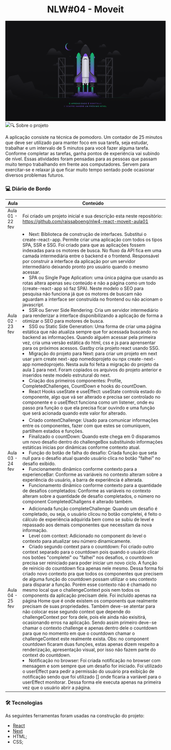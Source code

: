 <h1 align="center">NLW#04 - Moveit</h1> 

<img src=".github/Wallpaper.png">
<img src=".github/moveit.gif>


### :mag: Sobre o projeto

A aplicação consiste na técnica de pomodoro. Um contador de 25 minutos que deve ser utilizado para manter foco em sua tarefa, seja estudar, trabalhar e um intervalo de 5 minutos para você fazer alguma tarefa. Conforme completar as tarefas, ganha pontos de experiência vai subindo de nível. Essas atividades foram pensadas para as pessoas que passam muito tempo trabalhando em frente aos computadores. Servem para exercitar-se e relaxar já que ficar muito tempo sentado pode ocasionar diversos problemas futuros. 


### 💻 Diário de Bordo 
**Aula** | **Conteúdo**
------------ | -------------
Aula 01 - 22 fev | Foi criado um projeto inicial e sua descrição esta neste repositório: https://github.com/raissaboeng/nlw4-react-moveit-aula01
Aula 02 - 23 fev | <li> Next: Biblioteca de construção de interfaces. Substitui o create-react-app. Permite criar uma aplicação com todos os tipos SPA, SSR e SSG. Foi criado para que as aplicações fossem indexadas para os motores de busca. No fluxo da API fica em uma camada intermediária entre o backend e o frontend. Responsável por construir a interface da aplicação por um servidor intermediário deixando pronto pro usuário quando o mesmo acessar. </li> <li>SPA ou Single Page Aplication: uma única página que usando as rotas altera apenas seu conteúdo e não a página como um todo (create-react-app só faz SPA). Neste modelo o SEO para pesquisa não funciona já que os motores de buscam não aguardam a interface ser construída no frontend ou não acionam o javascript. </li> <li>SSR ou Server Side Rendering: Cria um servidor intermediário para renderizar a interface disponibilizando a aplicação de forma a otimizar o SEO para motores de busca.</li> <li>SSG ou Static Side Generation: Uma forma de criar uma página estática que não atualiza sempre que for acessada buscando no backend as informações. Quando alguém acessar pela primeira vez, cria uma versão estática do html, css e js para aprensentar para os próximos acessos. Gastby cria projeto react usando SSG. </li> <li>Migração do projeto para Next: para criar um projeto em next usar yarn create next-app nomedoprojeto ou npx create-next-app nomedoprojeto. Nesta aula foi feita a migração do projeto da aula 1 para next. Foram copiados os arquivos do projeto anterior e inseridos neste modelo estrutural do next.</li> <li> Criação dos primeiros componentes: Profile, CompletedChallenges, CountDown e hooks do countDown.</li> <li> React Hooks useState e useEffect: useState controla estado do componente, algo que vá ser alterado e precisa ser controlado no componente e o useEffect funciona como um listener, onde eu passo pra função o que ela precisa ficar ouvindo e uma função que será acionada quando este valor for alterado.</li>
Aula 03 - 24 fev | <li>Criado contextChallenge: Usado para comunicar informações entre os componentes, fazer com que estes se comuniquem, partilhem estados e funções. </li> <li> Finalizado o countDown: Quando este chega em 0 disparamos um novo desafio dentro do challengeBox substituindo informações estáticas inicias por dinâmicas conforme contexto atual.</li> <li>Função do botão de falha do desafio: Criada função que seta null para o desafio atual quando usuário clica no botão "falhei" no desafio exibido. </li> <li> Funcionamento dinâmico conforme contexto para a experienceBar: Conforme as variáveis no contexto alteram sobre a experiência do usuário, a barra de experiência é alterada. </li> <li>Funcionamento dinâmico conforme contexto para a quantidade de desafios completados: Conforme as variáveis no contexto alteram sobre a quantidade de desafio completados, o número no component CompletedChallgens é alterado também. </li>
Aula 04 - 25 fev | <li>Adicionada função completeChallenge: Quando um desafio é completado, ou seja, o usuário clicou no botão completei, é feito o cálculo de experiência adquirida bem como se subiu de level e repassado aos demais componentes que necessitam da nova informação.</li> <li>Level com context: Adicionado no component do level o contexto para atualizar seu número dinamicamente. </li> <li>Criado segundo context para o countdown: Foi criado outro context separado para o countdown pois quando o usuário clicar nos botões "completei" ou "falhei" nos desafios, o countdown precisa ser reiniciado para poder iniciar um novo ciclo. A função de reinicio do countdown fica apenas nele mesmo. Dessa forma foi criado novo contexto pra que todos os componentes que precisem de alguma função do countdown possam utilizar o seu contexto para disparar a função. Porém esse contexto não é chamado no mesmo local que o challengeContext pois nem todos os components da aplicação precisam dele. Foi incluído apenas na página Home que é onde existem os components que realmente precisam de suas propriedades. Também deve-se atentar para não colocar esse segundo context que depende do challengeContext por fora dele, pois ele ainda não exisitirá, ocasionando erros na aplicação. Sendo assim primeiro deve-se chamar o contexto challenge e apenas dentro dele o countdown para que no momento em que o countdown chamar o challengeContext este realmente exista. Obs: no component countdown ficaram duas funções, estas apenas dizem respeito a renderização, apresentação visual, por isso não fazem parte do context do countdown. </li> <li>Notificação no browser: Foi criada notificação no browser com mensagem e som sempre que um desafio for iniciado. Foi utilizado o userEffect para pedir a permissão do usuário pra exibição de notificação sendo que foi utilizado [] onde ficaria a variável para o userEffect monitorar. Dessa forma ele executa apenas na primeira vez que o usuário abrir a página. </li>


### 🛠 Tecnologias

As seguintes ferramentas foram usadas na construção do projeto:

- [React](https://pt-br.reactjs.org/)
- [Next](https://nextjs.org/)
- HTML;
- CSS;